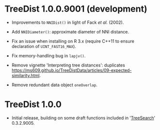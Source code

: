 # TreeDist 1.0.0.9001 (development)

 - Improvements to `NNIDist()` in light of Fack _et al._ (2002).

 - Add `NNIDiameter()`: approximate diameter of NNI distance.

 - Fix an issue when installing on R 3.x (require C++11 to ensure declaration 
   of `UINT_FAST16_MAX`).
   
 - Fix memory-handling bug in `lapjv()`.
  
 - Remove vignette 'Interpreting tree distances': duplicates
   https://ms609.github.io/TreeDistData/articles/09-expected-similarity.html.
- Remove redundant data object `oneOverlap`.

# TreeDist 1.0.0

 - Initial release, building on some draft functions included in 
   '[TreeSearch](https://ms609.github.io/TreeSearch)' 0.3.2.9005.